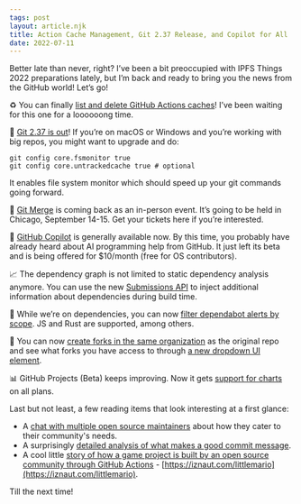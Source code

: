 ```yaml
---
tags: post
layout: article.njk
title: Action Cache Management, Git 2.37 Release, and Copilot for All
date: 2022-07-11
---
```


Better late than never, right? I’ve been a bit preoccupied with IPFS Things 2022 preparations lately, but I’m back and ready to bring you the news from the GitHub world! Let’s go!

♻️ You can finally [list and delete GitHub Actions caches](https://github.blog/changelog/2022-06-27-list-and-delete-caches-in-your-actions-workflows/)! I’ve been waiting for this one for a loooooong time.

🚤 [Git 2.37 is out](https://github.blog/2022-06-27-highlights-from-git-2-37/)! If you’re on macOS or Windows and you’re working with big repos, you might want to upgrade and do:
  ```
  git config core.fsmonitor true
  git config core.untrackedcache true # optional
  ```

  It enables file system monitor which should speed up your git commands going forward.

🎊 [Git Merge](https://git-merge.com/) is coming back as an in-person event. It’s going to be held in Chicago, September 14-15. Get your tickets here if you’re interested.

💑 [GitHub Copilot](https://github.com/features/copilot) is generally available now. By this time, you probably have already heard about AI programming help from GitHub. It just left its beta and is being offered for $10/month (free for OS contributors).

📈 The dependency graph is not limited to static dependency analysis anymore. You can use the new [Submissions API](https://docs.github.com/en/code-security/supply-chain-security/understanding-your-software-supply-chain/using-the-dependency-submission-api) to inject additional information about dependencies during build time.

🚰 While we’re on dependencies, you can now [filter dependabot alerts by scope](https://github.blog/changelog/2022-06-23-dependabot-alerts-filter-alerts-by-the-scope-of-the-dependency-runtime-and-development/). JS and Rust are supported, among others.

🍴 You can now [create forks in the same organization](https://github.blog/changelog/2022-06-27-improved-innersource-collaboration-and-enterprise-fork-policies/) as the original repo and see what forks you have access to through [a new dropdown UI element](https://github.blog/changelog/2022-06-29-the-repository-fork-button-now-displays-existing-forks/).

📊 GitHub Projects (Beta) keeps improving. Now it gets [support for charts](https://github.blog/changelog/2022-06-30-the-new-github-issues-june-30th-update/) on all plans.

Last but not least, a few reading items that look interesting at a first glance:
  - A [chat with multiple open source maintainers](https://github.blog/2022-06-30-what-to-do-when-your-open-source-project-becomes-a-community/) about how they cater to their community's needs.
  - A surprisingly [detailed analysis of what makes a good commit message](https://github.blog/2022-06-30-write-better-commits-build-better-projects/).
  - A cool little [story of how a game project is built by an open source community through GitHub Actions](https://iznaut.com/littlemario) - [https://iznaut.com/littlemario](https://iznaut.com/littlemario).

Till the next time!
